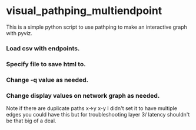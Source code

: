 # visual_pathping_multiendpoint
This is a simple python script to use pathping to make an interactive graph with pyviz. 

  ### Load csv with endpoints.
  ### Specify file to save html to.
  ### Change -q value as needed.
  ### Change display values on network graph as needed.

Note if there are duplicate paths x->y x-y I didn't set it to have multiple edges you could have this but for troubleshooting layer 3/ latency shouldn't be that big of a deal.
